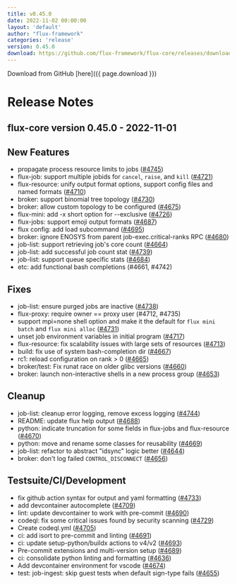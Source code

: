 ```yaml
---
title: v0.45.0
date: 2022-11-02 00:00:00
layout: 'default'
author: "flux-framework"
categories: 'release'
version: 0.45.0
download: https://github.com/flux-framework/flux-core/releases/download/v0.45.0/flux-core-0.45.0.tar.gz
---
```


Download from GitHub [here]({{ page.download }})

# Release Notes

flux-core version 0.45.0 - 2022-11-01
-------------------------------------

## New Features
 * propagate process resource limits to jobs ([#4745](https://github.com/flux-framework/flux-core/issues/4745))
 * flux-job: support multiple jobids for `cancel`, `raise`, and `kill` ([#4721](https://github.com/flux-framework/flux-core/issues/4721))
 * flux-resource: unify output format options, support config files and
   named formats ([#4710](https://github.com/flux-framework/flux-core/issues/4710))
 * broker: support binomial tree topology ([#4730](https://github.com/flux-framework/flux-core/issues/4730))
 * broker: allow custom topology to be configured ([#4675](https://github.com/flux-framework/flux-core/issues/4675))
 * flux-mini: add -x short option for --exclusive ([#4726](https://github.com/flux-framework/flux-core/issues/4726))
 * flux-jobs: support emoji output formats ([#4687](https://github.com/flux-framework/flux-core/issues/4687))
 * flux config: add load subcommand ([#4695](https://github.com/flux-framework/flux-core/issues/4695))
 * broker: ignore ENOSYS from parent job-exec.critical-ranks RPC ([#4680](https://github.com/flux-framework/flux-core/issues/4680))
 * job-list: support retrieving job's core count ([#4664](https://github.com/flux-framework/flux-core/issues/4664))
 * job-list: add successful job count stat ([#4739](https://github.com/flux-framework/flux-core/issues/4739))
 * job-list: support queue specific stats ([#4684](https://github.com/flux-framework/flux-core/issues/4684))
 * etc: add functional bash completions (#4661, #4742)

## Fixes
 * job-list: ensure purged jobs are inactive ([#4738](https://github.com/flux-framework/flux-core/issues/4738))
 * flux-proxy: require owner == proxy user (#4712, #4735)
 * support mpi=none shell option and make it the default for `flux mini
   batch` and `flux mini alloc` ([#4731](https://github.com/flux-framework/flux-core/issues/4731))
 * unset job environment variables in initial program ([#4717](https://github.com/flux-framework/flux-core/issues/4717))
 * flux-resource: fix scalability issues with large sets of resources ([#4713](https://github.com/flux-framework/flux-core/issues/4713))
 * build: fix use of system bash-completion dir ([#4667](https://github.com/flux-framework/flux-core/issues/4667))
 * rc1: reload configuration on rank > 0 ([#4665](https://github.com/flux-framework/flux-core/issues/4665))
 * broker/test: Fix runat race on older glibc versions ([#4660](https://github.com/flux-framework/flux-core/issues/4660))
 * broker: launch non-interactive shells in a new process group ([#4653](https://github.com/flux-framework/flux-core/issues/4653))

## Cleanup
 * job-list: cleanup error logging, remove excess logging ([#4744](https://github.com/flux-framework/flux-core/issues/4744))
 * README: update flux help output ([#4688](https://github.com/flux-framework/flux-core/issues/4688))
 * python: indicate truncation for some fields in flux-jobs and flux-resource
   ([#4670](https://github.com/flux-framework/flux-core/issues/4670))
 * python: move and rename some classes for reusability ([#4669](https://github.com/flux-framework/flux-core/issues/4669))
 * job-list: refactor to abstract "idsync" logic better ([#4644](https://github.com/flux-framework/flux-core/issues/4644))
 * broker: don't log failed `CONTROL_DISCONNECT` ([#4656](https://github.com/flux-framework/flux-core/issues/4656))

## Testsuite/CI/Development
 * fix github action syntax for output and yaml formatting ([#4733](https://github.com/flux-framework/flux-core/issues/4733))
 * add devcontainer autocomplete ([#4709](https://github.com/flux-framework/flux-core/issues/4709))
 * lint: update devcontainer to work with pre-commit ([#4690](https://github.com/flux-framework/flux-core/issues/4690))
 * codeql: fix some critical issues found by security scanning ([#4729](https://github.com/flux-framework/flux-core/issues/4729))
 * Create codeql.yml ([#4705](https://github.com/flux-framework/flux-core/issues/4705))
 * ci: add isort to pre-commit and linting ([#4691](https://github.com/flux-framework/flux-core/issues/4691))
 * ci: update setup-python/buildx actions to v4/v2 ([#4693](https://github.com/flux-framework/flux-core/issues/4693))
 * Pre-commit extensions and multi-version setup ([#4689](https://github.com/flux-framework/flux-core/issues/4689))
 * ci: consolidate python linting and formatting ([#4636](https://github.com/flux-framework/flux-core/issues/4636))
 * Add devcontainer environment for vscode ([#4674](https://github.com/flux-framework/flux-core/issues/4674))
 * test: job-ingest: skip guest tests when default sign-type fails ([#4655](https://github.com/flux-framework/flux-core/issues/4655))
